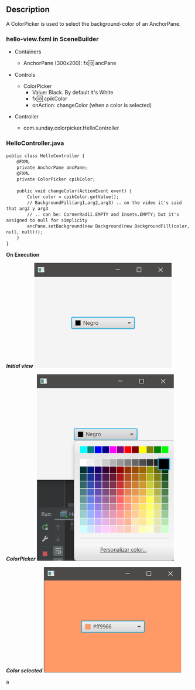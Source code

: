 ## Description
A ColorPicker is used to select the background-color of an AnchorPane.

### hello-view.fxml in SceneBuilder

- Containers
  - AnchorPane (300x200): fx:id: ancPane


- Controls
  - ColorPicker
    - Value: Black. By default it's White
    - fx:id: cpikColor
    - onAction: changeColor (when a color is selected)


- Controller
  - com.sunday.colorpicker.HelloController

### HelloController.java

~~~
public class HelloController {
    @FXML
    private AnchorPane ancPane;
    @FXML
    private ColorPicker cpikColor;

    public void changeColor(ActionEvent event) {
        Color color = cpikColor.getValue();
        // BackgroundFill(arg1,arg2,arg3) .. on the video it's said that arg2 y arg3
        // .. can be: CornerRadii.EMPTY and Insets.EMPTY; but it's assigned to null for simplicity
        ancPane.setBackground(new Background(new BackgroundFill(color, null, null)));
    }
}
~~~

**On Execution**

***Initial view***
![](src/main/resources/images/initial-view.png)

***ColorPicker***
![](src/main/resources/images/color-picker.png)

***Color selected***
![](src/main/resources/images/color-selected.png)

a